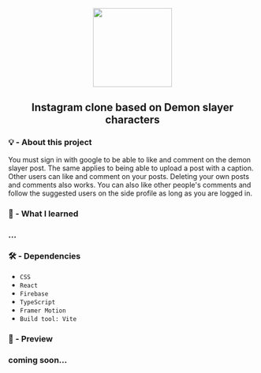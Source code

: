 
<div align="center">
 <img src="https://user-images.githubusercontent.com/71933266/190630869-9dc844dd-a66c-4b9a-bae6-19a89e0c253f.png" width='160px'/>

 <h2> Instagram clone based on Demon slayer characters </h2>  
</div>


### 💡 - About this project
You must sign in with google to be able to like and comment on the demon slayer post. The same applies to being able to upload a post with a caption. Other users can like and comment on your posts. Deleting your own posts and comments also works. You can also like other people's comments and follow the suggested users on the side profile as long as you are logged in.

### 🧠 - What I learned 

### ...

### 🛠️ - Dependencies 
* `CSS`
* `React`
* `Firebase`
* `TypeScript`
* `Framer Motion`
* `Build tool: Vite`

### 🎥 - Preview
### coming soon...
